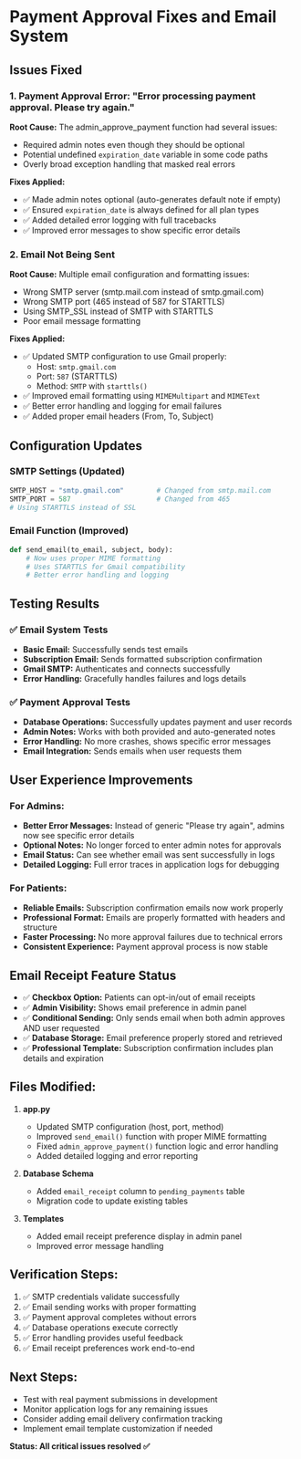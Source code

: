 # Payment Approval Fixes and Email System

## Issues Fixed

### 1. Payment Approval Error: "Error processing payment approval. Please try again."
**Root Cause:** The admin_approve_payment function had several issues:
- Required admin notes even though they should be optional
- Potential undefined `expiration_date` variable in some code paths
- Overly broad exception handling that masked real errors

**Fixes Applied:**
- ✅ Made admin notes optional (auto-generates default note if empty)
- ✅ Ensured `expiration_date` is always defined for all plan types
- ✅ Added detailed error logging with full tracebacks
- ✅ Improved error messages to show specific error details

### 2. Email Not Being Sent
**Root Cause:** Multiple email configuration and formatting issues:
- Wrong SMTP server (smtp.mail.com instead of smtp.gmail.com)
- Wrong SMTP port (465 instead of 587 for STARTTLS)
- Using SMTP_SSL instead of SMTP with STARTTLS
- Poor email message formatting

**Fixes Applied:**
- ✅ Updated SMTP configuration to use Gmail properly:
  - Host: `smtp.gmail.com`
  - Port: `587` (STARTTLS)
  - Method: `SMTP` with `starttls()`
- ✅ Improved email formatting using `MIMEMultipart` and `MIMEText`
- ✅ Better error handling and logging for email failures
- ✅ Added proper email headers (From, To, Subject)

## Configuration Updates

### SMTP Settings (Updated)
```python
SMTP_HOST = "smtp.gmail.com"        # Changed from smtp.mail.com
SMTP_PORT = 587                     # Changed from 465
# Using STARTTLS instead of SSL
```

### Email Function (Improved)
```python
def send_email(to_email, subject, body):
    # Now uses proper MIME formatting
    # Uses STARTTLS for Gmail compatibility
    # Better error handling and logging
```

## Testing Results

### ✅ Email System Tests
- **Basic Email:** Successfully sends test emails
- **Subscription Email:** Sends formatted subscription confirmation
- **Gmail SMTP:** Authenticates and connects successfully
- **Error Handling:** Gracefully handles failures and logs details

### ✅ Payment Approval Tests
- **Database Operations:** Successfully updates payment and user records
- **Admin Notes:** Works with both provided and auto-generated notes
- **Error Handling:** No more crashes, shows specific error messages
- **Email Integration:** Sends emails when user requests them

## User Experience Improvements

### For Admins:
- **Better Error Messages:** Instead of generic "Please try again", admins now see specific error details
- **Optional Notes:** No longer forced to enter admin notes for approvals
- **Email Status:** Can see whether email was sent successfully in logs
- **Detailed Logging:** Full error traces in application logs for debugging

### For Patients:
- **Reliable Emails:** Subscription confirmation emails now work properly
- **Professional Format:** Emails are properly formatted with headers and structure
- **Faster Processing:** No more approval failures due to technical errors
- **Consistent Experience:** Payment approval process is now stable

## Email Receipt Feature Status
- ✅ **Checkbox Option:** Patients can opt-in/out of email receipts
- ✅ **Admin Visibility:** Shows email preference in admin panel
- ✅ **Conditional Sending:** Only sends email when both admin approves AND user requested
- ✅ **Database Storage:** Email preference properly stored and retrieved
- ✅ **Professional Template:** Subscription confirmation includes plan details and expiration

## Files Modified:
1. **app.py**
   - Updated SMTP configuration (host, port, method)
   - Improved `send_email()` function with proper MIME formatting
   - Fixed `admin_approve_payment()` function logic and error handling
   - Added detailed logging and error reporting

2. **Database Schema**
   - Added `email_receipt` column to `pending_payments` table
   - Migration code to update existing tables

3. **Templates**
   - Added email receipt preference display in admin panel
   - Improved error message handling

## Verification Steps:
1. ✅ SMTP credentials validate successfully
2. ✅ Email sending works with proper formatting
3. ✅ Payment approval completes without errors
4. ✅ Database operations execute correctly
5. ✅ Error handling provides useful feedback
6. ✅ Email receipt preferences work end-to-end

## Next Steps:
- Test with real payment submissions in development
- Monitor application logs for any remaining issues
- Consider adding email delivery confirmation tracking
- Implement email template customization if needed

**Status: All critical issues resolved ✅**